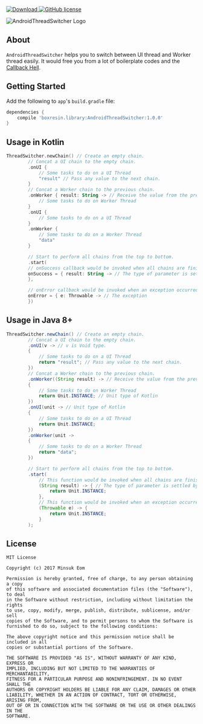[![Download](https://api.bintray.com/packages/boxresin/maven/AndroidThreadSwitcher/images/download.svg) ](https://bintray.com/boxresin/maven/AndroidThreadSwitcher/_latestVersion)
[![GitHub license](https://img.shields.io/badge/license-MIT-blue.svg)](https://raw.githubusercontent.com/BoxResin/JavaHTTP/master/LICENSE)

![AndroidThreadSwitcher Logo](https://user-images.githubusercontent.com/13031505/28096488-190a365e-66e4-11e7-974c-06262603bf46.png)

## About
`AndroidThreadSwitcher` helps you to switch between UI thread and Worker thread easily. It would free you from a lot of boilerplate codes and the [Callback Hell](http://callbackhell.com/).

## Getting Started

Add the following to `app`'s `build.gradle` file:

```gradle
dependencies { 
    compile 'boxresin.library:AndroidThreadSwitcher:1.0.0'
}
```

## Usage in Kotlin
```kotlin
ThreadSwitcher.newChain() // Create an empty chain.
        // Concat a UI chain to the empty chain.
        .onUI {
            // Some tasks to do on a UI Thread
            "result" // Pass any value to the next chain.
        }
        // Concat a Worker chain to the previous chain.
        .onWorker { result: String -> // Receive the value from the previous chain.
            // Some tasks to do on Worker Thread
        }
        .onUI {
            // Some tasks to do on a UI Thread
        }
        .onWorker {
            // Some tasks to do on a Worker Thread
            "data"
        }

        // Start to perform all chains from the top to bottom.
        .start(
        // onSuccess callback would be invoked when all chains are finished without any exception.
        onSuccess = { result: String -> // The type of parameter is settled by the return value of last chain.
        },

        // onError callback would be invoked when an exception occurred during performancing chains.
        onError = { e: Throwable -> // The exception
        })
```

## Usage in Java 8+
```java
ThreadSwitcher.newChain() // Create an empty chain.
        // Concat a UI chain to the empty chain.
        .onUI(v -> // v is Void type.
        {
            // Some tasks to do on a UI Thread
            return "result"; // Pass any value to the next chain.
        })
        // Concat a Worker chain to the previous chain.
        .onWorker((String result) -> // Receive the value from the previous chain.
        {
            // Some tasks to do on Worker Thread
            return Unit.INSTANCE; // Unit type of Kotlin
        })
        .onUI(unit -> // Unit type of Kotlin
        {
            // Some tasks to do on a UI Thread
            return Unit.INSTANCE;
        })
        .onWorker(unit ->
        {
            // Some tasks to do on a Worker Thread
            return "data";
        })

        // Start to perform all chains from the top to bottom.
        .start(
            // This function would be invoked when all chains are finished without any exception.
            (String result) -> { // The type of parameter is settled by the return value of last chain.
                return Unit.INSTANCE;
            },
            // This function would be invoked when an exception occurred during performancing chains.
            (Throwable e) -> {
                return Unit.INSTANCE;
            }
        );
```


## License

```
MIT License

Copyright (c) 2017 Minsuk Eom

Permission is hereby granted, free of charge, to any person obtaining a copy
of this software and associated documentation files (the "Software"), to deal
in the Software without restriction, including without limitation the rights
to use, copy, modify, merge, publish, distribute, sublicense, and/or sell
copies of the Software, and to permit persons to whom the Software is
furnished to do so, subject to the following conditions:

The above copyright notice and this permission notice shall be included in all
copies or substantial portions of the Software.

THE SOFTWARE IS PROVIDED "AS IS", WITHOUT WARRANTY OF ANY KIND, EXPRESS OR
IMPLIED, INCLUDING BUT NOT LIMITED TO THE WARRANTIES OF MERCHANTABILITY,
FITNESS FOR A PARTICULAR PURPOSE AND NONINFRINGEMENT. IN NO EVENT SHALL THE
AUTHORS OR COPYRIGHT HOLDERS BE LIABLE FOR ANY CLAIM, DAMAGES OR OTHER
LIABILITY, WHETHER IN AN ACTION OF CONTRACT, TORT OR OTHERWISE, ARISING FROM,
OUT OF OR IN CONNECTION WITH THE SOFTWARE OR THE USE OR OTHER DEALINGS IN THE
SOFTWARE.
```
